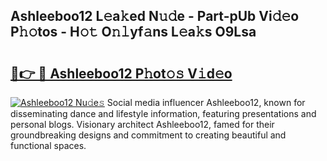 ## Ashleeboo12 L𝚎a𝚔ed N𝚞𝚍e - Part-pUb Vi𝚍𝚎o P𝚑𝚘tos - H𝚘𝚝 O𝚗𝚕yf𝚊ns L𝚎a𝚔s O9Lsa

# <h2><a href="http://kf6st4b.oniu.top/?m=Ashleeboo12">🔗👉 🔴 Ashleeboo12 P𝚑ot𝚘𝚜 V𝚒d𝚎o</a></h2>

[![Ashleeboo12 Nu𝚍e𝚜](https://i.imgur.com/0qMVB7G.gif)](http://kf6st4b.oniu.top/?m=Ashleeboo12)
Social media influencer Ashleeboo12, known for disseminating dance and lifestyle information, featuring presentations and personal blogs. Visionary architect Ashleeboo12, famed for their groundbreaking designs and commitment to creating beautiful and functional spaces.  
